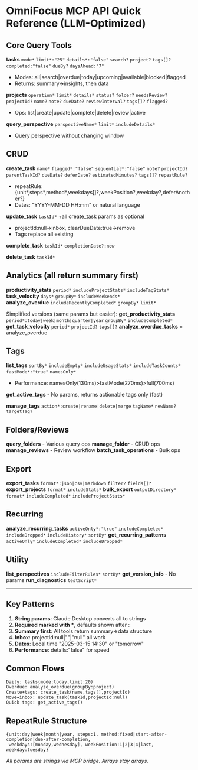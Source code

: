 # OmniFocus MCP API Quick Reference (LLM-Optimized)

## Core Query Tools

**tasks** `mode*` `limit*:"25"` `details*:"false"` `search?` `project?` `tags[]?` `completed:"false"` `dueBy?` `daysAhead:"7"`
- Modes: all|search|overdue|today|upcoming|available|blocked|flagged
- Returns: summary→insights, then data

**projects** `operation*` `limit*` `details*` `status?` `folder?` `needsReview?` `projectId?` `name?` `note?` `dueDate?` `reviewInterval?` `tags[]?` `flagged?`
- Ops: list|create|update|complete|delete|review|active

**query_perspective** `perspectiveName*` `limit*` `includeDetails*`
- Query perspective without changing window

## CRUD

**create_task** `name*` `flagged*:"false"` `sequential*:"false"` `note?` `projectId?` `parentTaskId?` `dueDate?` `deferDate?` `estimatedMinutes?` `tags[]?` `repeatRule?`
- repeatRule: {unit*,steps*,method*,weekdays[]?,weekPosition?,weekday?,deferAnother?}
- Dates: "YYYY-MM-DD HH:mm" or natural language

**update_task** `taskId*` +all create_task params as optional
- projectId:null→inbox, clearDueDate:true→remove
- Tags replace all existing

**complete_task** `taskId*` `completionDate?:now`

**delete_task** `taskId*`

## Analytics (all return summary first)

**productivity_stats** `period*` `includeProjectStats*` `includeTagStats*`
**task_velocity** `days*` `groupBy*` `includeWeekends*`  
**analyze_overdue** `includeRecentlyCompleted*` `groupBy*` `limit*`

Simplified versions (same params but easier):
**get_productivity_stats** `period*:today|week|month|quarter|year` `groupBy*` `includeCompleted*`
**get_task_velocity** `period*` `projectId?` `tags[]?`
**analyze_overdue_tasks** = analyze_overdue

## Tags

**list_tags** `sortBy*` `includeEmpty*` `includeUsageStats*` `includeTaskCounts*` `fastMode*:"true"` `namesOnly*`
- Performance: namesOnly(130ms)>fastMode(270ms)>full(700ms)

**get_active_tags** - No params, returns actionable tags only (fast)

**manage_tags** `action*:create|rename|delete|merge` `tagName*` `newName?` `targetTag?`

## Folders/Reviews

**query_folders** - Various query ops
**manage_folder** - CRUD ops  
**manage_reviews** - Review workflow
**batch_task_operations** - Bulk ops

## Export

**export_tasks** `format*:json|csv|markdown` `filter?` `fields[]?`
**export_projects** `format*` `includeStats*`
**bulk_export** `outputDirectory*` `format*` `includeCompleted*` `includeProjectStats*`

## Recurring

**analyze_recurring_tasks** `activeOnly*:"true"` `includeCompleted*` `includeDropped*` `includeHistory*` `sortBy*`
**get_recurring_patterns** `activeOnly*` `includeCompleted*` `includeDropped*`

## Utility

**list_perspectives** `includeFilterRules*` `sortBy*`
**get_version_info** - No params
**run_diagnostics** `testScript*`

---

## Key Patterns

1. **String params**: Claude Desktop converts all to strings
2. **Required marked with \***, defaults shown after :
3. **Summary first**: All tools return summary→data structure  
4. **Inbox**: projectId:null|""|"null" all work
5. **Dates**: Local time "2025-03-15 14:30" or "tomorrow"
6. **Performance**: details:"false" for speed

## Common Flows

```
Daily: tasks(mode:today,limit:20)
Overdue: analyze_overdue(groupBy:project)
Create+tags: create_task(name,tags[],projectId)
Move→inbox: update_task(taskId,projectId:null)
Quick tags: get_active_tags()
```

## RepeatRule Structure
```
{unit:day|week|month|year, steps:1, method:fixed|start-after-completion|due-after-completion,
 weekdays:[monday,wednesday], weekPosition:1|2|3|4|last, weekday:tuesday}
```

*All params are strings via MCP bridge. Arrays stay arrays.*